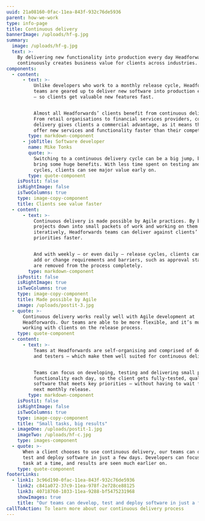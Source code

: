 ```yaml
---
uuid: 21a08160-0fac-11ea-843f-932c76de5936
parent: how-we-work
type: info-page
title: Continuous delivery
bannerImage: /uploads/hf-g.jpg
summary:
  image: /uploads/hf-g.jpg
  text: >-
    By delivering new functionality into production every day Headforwards
    continuously creates business value for clients across industries.
components:
  - content:
      - text: >-
          Unlike developers who work to a monthly release cycle, Headforwards
          teams are geared up to deliver new software into production every day
          – so clients get valuable new features fast.


          Almost all Headforwards’ clients benefit from continuous delivery.
          From retail organisations to financial services providers, continuous
          delivery gives clients a commercial advantage, as it means they can
          offer new services and functionality faster than their competitors.
        type: markdown-component
      - jobTitle: Software developer
        name: Mike Tonks
        quote: >-
          Switching to a continuous delivery cycle can be a big jump, but it can
          bring some huge benefits. With less time spent on testing and release
          cycles, clients can see major value early on.
        type: quote-component
    isPostit: false
    isRightImage: false
    isTwoColumns: true
    type: image-copy-component
    title: Clients see value faster
  - content:
      - text: >-
          Continuous delivery is made possible by Agile practices. By breaking
          projects down into small packets of work and working on them
          iteratively, Headforwards teams can deliver against clients’
          priorities faster.


          And with weekly – or even daily – release cycles, clients can easily
          add or change requirements and barriers, such as approval stage gates,
          are removed from the process completely.
        type: markdown-component
    isPostit: false
    isRightImage: true
    isTwoColumns: true
    type: image-copy-component
    title: Made possible by Agile
    image: /uploads/postit-3.jpg
  - quote: >-
      Continuous delivery works really well with Agile development at
      Headforwards. Our teams are able to be more flexible, and it’s much easier
      working with clients on the release process.
    type: quote-component
  - content:
      - text: >-
          Teams at Headforwards are self-organising and comprised of developers
          and testers – which make them well suited for continuous delivery.


          Teams can focus on developing, testing and delivering small pieces of
          functionality each day, so the client gets fully-tested, quality
          software that meets key priorities – without having to wait for the
          next monthly release.
        type: markdown-component
    isPostit: false
    isRightImage: false
    isTwoColumns: true
    type: image-copy-component
    title: "Small tasks, big results"
  - imageOne: /uploads/postit-1.jpg
    imageTwo: /uploads/hf-c.jpg
    type: images-component
  - quote: >-
      When a client chooses to use continuous delivery, our teams can develop,
      test and deploy software in just a few days. Developers can focus on one
      task at a time, and results are seen much earlier on.
    type: quote-component
footerLinks:
  - link1: 3c96d190-0fac-11ea-843f-932c76de5936
    link2: c841a072-37c9-11ea-978f-2e728ce88125
    link3: 40718760-1033-11ea-9288-bf5475231968
    showImages: true
    title: "Our teams can develop, test and deploy software in just a few days"
callToAction: To learn more about our continuous delivery process
---
```

